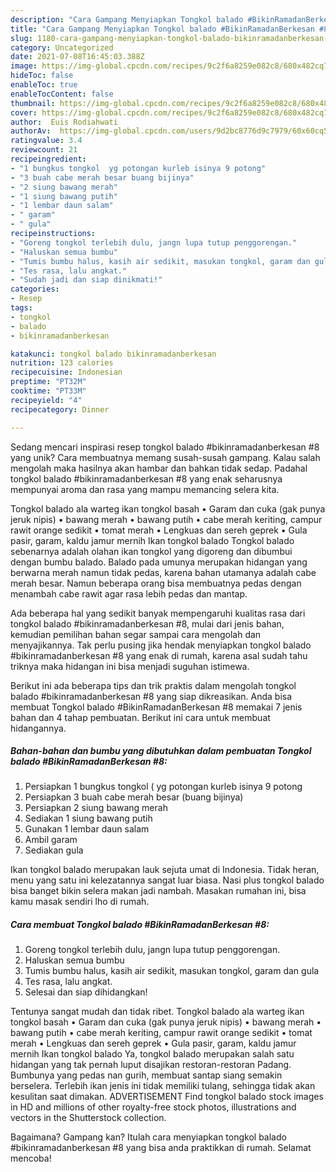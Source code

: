 ```yaml
---
description: "Cara Gampang Menyiapkan Tongkol balado #BikinRamadanBerkesan #8, Sempurna"
title: "Cara Gampang Menyiapkan Tongkol balado #BikinRamadanBerkesan #8, Sempurna"
slug: 1180-cara-gampang-menyiapkan-tongkol-balado-bikinramadanberkesan-8-sempurna
category: Uncategorized
date: 2021-07-08T16:45:03.388Z
image: https://img-global.cpcdn.com/recipes/9c2f6a8259e082c8/680x482cq70/tongkol-balado-bikinramadanberkesan-8-foto-resep-utama.jpg
hideToc: false
enableToc: true
enableTocContent: false
thumbnail: https://img-global.cpcdn.com/recipes/9c2f6a8259e082c8/680x482cq70/tongkol-balado-bikinramadanberkesan-8-foto-resep-utama.jpg
cover: https://img-global.cpcdn.com/recipes/9c2f6a8259e082c8/680x482cq70/tongkol-balado-bikinramadanberkesan-8-foto-resep-utama.jpg
author:  Euis Rodiahwati
authorAv:  https://img-global.cpcdn.com/users/9d2bc8776d9c7979/60x60cq50/avatar.jpg
ratingvalue: 3.4
reviewcount: 21
recipeingredient:
- "1 bungkus tongkol  yg potongan kurleb isinya 9 potong"
- "3 buah cabe merah besar buang bijinya"
- "2 siung bawang merah"
- "1 siung bawang putih"
- "1 lembar daun salam"
- " garam"
- " gula"
recipeinstructions:
- "Goreng tongkol terlebih dulu, jangn lupa tutup penggorengan."
- "Haluskan semua bumbu"
- "Tumis bumbu halus, kasih air sedikit, masukan tongkol, garam dan gula"
- "Tes rasa, lalu angkat."
- "Sudah jadi dan siap dinikmati!"
categories:
- Resep
tags:
- tongkol
- balado
- bikinramadanberkesan

katakunci: tongkol balado bikinramadanberkesan 
nutrition: 123 calories
recipecuisine: Indonesian
preptime: "PT32M"
cooktime: "PT33M"
recipeyield: "4"
recipecategory: Dinner

---
```



Sedang mencari inspirasi resep tongkol balado #bikinramadanberkesan #8 yang unik? Cara membuatnya memang susah-susah gampang. Kalau salah mengolah maka hasilnya akan hambar dan bahkan tidak sedap. Padahal tongkol balado #bikinramadanberkesan #8 yang enak seharusnya mempunyai aroma dan rasa yang mampu memancing selera kita.


Tongkol balado ala warteg ikan tongkol basah • Garam dan cuka (gak punya jeruk nipis) • bawang merah • bawang putih • cabe merah keriting, campur rawit orange sedikit • tomat merah • Lengkuas dan sereh geprek • Gula pasir, garam, kaldu jamur mernih Ikan tongkol balado Tongkol balado sebenarnya adalah olahan ikan tongkol yang digoreng dan dibumbui dengan bumbu balado. Balado pada umunya merupakan hidangan yang berwarna merah namun tidak pedas, karena bahan utamanya adalah cabe merah besar. Namun beberapa orang bisa membuatnya pedas dengan menambah cabe rawit agar rasa lebih pedas dan mantap.

Ada beberapa hal yang sedikit banyak mempengaruhi kualitas rasa dari tongkol balado #bikinramadanberkesan #8, mulai dari jenis bahan, kemudian pemilihan bahan segar sampai cara mengolah dan menyajikannya. Tak perlu pusing jika hendak menyiapkan tongkol balado #bikinramadanberkesan #8 yang enak di rumah, karena asal sudah tahu triknya maka hidangan ini bisa menjadi suguhan istimewa.


Berikut ini ada beberapa tips dan trik praktis dalam mengolah tongkol balado #bikinramadanberkesan #8 yang siap dikreasikan. Anda bisa membuat Tongkol balado #BikinRamadanBerkesan #8 memakai 7 jenis bahan dan 4 tahap pembuatan. Berikut ini cara untuk membuat hidangannya.

<!--inarticleads1-->

##### Bahan-bahan dan bumbu yang dibutuhkan dalam pembuatan Tongkol balado #BikinRamadanBerkesan #8:

1. Persiapkan 1 bungkus tongkol ( yg potongan kurleb isinya 9 potong
1. Persiapkan 3 buah cabe merah besar (buang bijinya)
1. Persiapkan 2 siung bawang merah
1. Sediakan 1 siung bawang putih
1. Gunakan 1 lembar daun salam
1. Ambil  garam
1. Sediakan  gula


Ikan tongkol balado merupakan lauk sejuta umat di Indonesia. Tidak heran, menu yang satu ini kelezatannya sangat luar biasa. Nasi plus tongkol balado bisa banget bikin selera makan jadi nambah. Masakan rumahan ini, bisa kamu masak sendiri lho di rumah. 

<!--inarticleads2-->

##### Cara membuat Tongkol balado #BikinRamadanBerkesan #8:

1. Goreng tongkol terlebih dulu, jangn lupa tutup penggorengan.
1. Haluskan semua bumbu
1. Tumis bumbu halus, kasih air sedikit, masukan tongkol, garam dan gula
1. Tes rasa, lalu angkat.
1. Selesai dan siap dihidangkan!

Tentunya sangat mudah dan tidak ribet. Tongkol balado ala warteg ikan tongkol basah • Garam dan cuka (gak punya jeruk nipis) • bawang merah • bawang putih • cabe merah keriting, campur rawit orange sedikit • tomat merah • Lengkuas dan sereh geprek • Gula pasir, garam, kaldu jamur mernih Ikan tongkol balado Ya, tongkol balado merupakan salah satu hidangan yang tak pernah luput disajikan restoran-restoran Padang. Bumbunya yang pedas nan gurih, membuat santap siang semakin berselera. Terlebih ikan jenis ini tidak memiliki tulang, sehingga tidak akan kesulitan saat dimakan. ADVERTISEMENT Find tongkol balado stock images in HD and millions of other royalty-free stock photos, illustrations and vectors in the Shutterstock collection. 

Bagaimana? Gampang kan? Itulah cara menyiapkan tongkol balado #bikinramadanberkesan #8 yang bisa anda praktikkan di rumah. Selamat mencoba!

